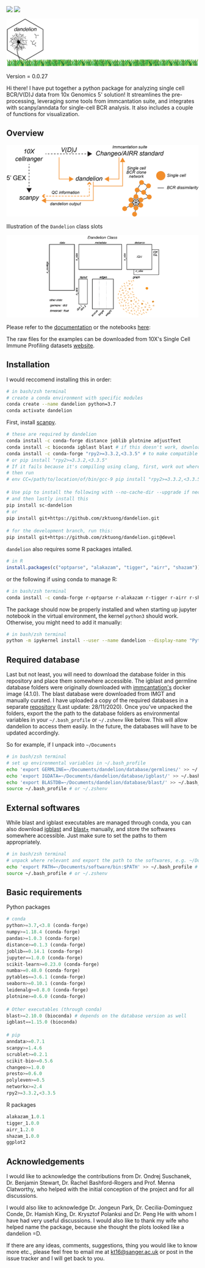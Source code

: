 [![](https://readthedocs.org/projects/sc-dandelion/badge/?version=latest)](https://sc-dandelion.readthedocs.io/en/latest/?badge=latest)
[![](https://badge.fury.io/py/sc-dandelion.svg)](https://badge.fury.io/py/sc-dandelion)

![](notebooks/img/dandelion_logo_illustration.png)

Version = 0.0.27

Hi there! I have put together a python package for analyzing single cell BCR/V(D)J data from 10x Genomics 5' solution! It streamlines the pre-processing, leveraging some tools from immcantation suite, and integrates with scanpy/anndata for single-cell BCR analysis. It also includes a couple of functions for visualization. 

## Overview

![](notebooks/img/dandelion_overview.png)

Illustration of the `Dandelion` class slots

![](notebooks/img/dandelion_class.png)

Please refer to the [documentation](https://sc-dandelion.readthedocs.io/) or the notebooks [here](https://nbviewer.jupyter.org/github/zktuong/dandelion/tree/master/docs/notebooks/):

The raw files for the examples can be downloaded from 10X's Single Cell Immune Profiling datasets [website](https://support.10xgenomics.com/single-cell-vdj/datasets).

## Installation

I would reccomend installing this in order:
```bash
# in bash/zsh terminal
# create a conda environment with specific modules
conda create --name dandelion python=3.7 
conda activate dandelion
```

First, install [scanpy](https://scanpy.readthedocs.io/en/latest/installation.html).

```bash
# these are required by dandelion
conda install -c conda-forge distance joblib plotnine adjustText
conda install -c bioconda igblast blast # if this doesn't work, download them manually (see below)
conda install -c conda-forge "rpy2>=3.3.2,<3.3.5" # to make compatible for R version 4
# or pip install "rpy2>=3.3.2,<3.3.5"
# If it fails because it's compiling using clang, first, work out where the path is to your gcc compiler (use brew to install gcc if needed):
# then run
# env CC=/path/to/location/of/bin/gcc-9 pip install "rpy2>=3.3.2,<3.3.5"

# Use pip to install the following with --no-cache-dir --upgrade if necessary
# and then lastly install this
pip install sc-dandelion
# or
pip install git+https://github.com/zktuong/dandelion.git

# for the development branch, run this:
pip install git+https://github.com/zktuong/dandelion.git@devel
````

`dandelion` also requires some R packages intalled.
```R
# in R
install.packages(c("optparse", "alakazam", "tigger", "airr", "shazam"))
```
or the following if using conda to manage R:
```bash
# in bash/zsh terminal
conda install -c conda-forge r-optparse r-alakazam r-tigger r-airr r-shazam
```

The package should now be properly installed and when starting up jupyter notebook in the virtual environment, the kernel `python3` should work. Otherwise, you might need to add it manually:
```bash
# in bash/zsh terminal
python -m ipykernel install --user --name dandelion --display-name "Python (dandelion)"
```

## Required database
Last but not least, you will need to download the database folder in this repository and place them somewhere accessible. The igblast and germline database folders were originally downloaded with [immcantation's](https://immcantation.readthedocs.io/en/4.1.0/docker/intro.html) docker image (4.1.0). The blast database were downloaded from IMGT and manually curated. I have uploaded a copy of the required databases in a separate [repository](https://github.com/zktuong/databases_for_vdj) (Last update: 28/11/2020). Once you've unpacked the folders, export the the path to the database folders as environmental variables in your `~/.bash_profile` or `~/.zshenv` like below. This will allow dandelion to access them easily. In the future, the databases will have to be updated accordingly.

So for example, if I unpack into `~/Documents`
```bash
# in bash/zsh terminal
# set up environmental variables in ~/.bash_profile
echo 'export GERMLINE=~/Documents/dandelion/database/germlines/' >> ~/.bash_profile # or ~/.zshenv
echo 'export IGDATA=~/Documents/dandelion/database/igblast/' >> ~/.bash_profile # or ~/.zshenv
echo 'export BLASTDB=~/Documents/dandelion/database/blast/' >> ~/.bash_profile # or ~/.zshenv
source ~/.bash_profile # or ~/.zshenv
```

## External softwares
While blast and igblast executables are managed through conda, you can also download [igblast](https://ftp.ncbi.nih.gov/blast/executables/igblast/release/LATEST/) and [blast+](https://ftp.ncbi.nlm.nih.gov/blast/executables/blast+/LATEST/) manually, and store the softwares somewhere accessible. Just make sure to set the paths to them appropriately.
```bash
# in bash/zsh terminal
# unpack where relevant and export the path to the softwares, e.g. ~/Documents/
echo 'export PATH=~/Documents/software/bin:$PATH' >> ~/.bash_profile # or ~/.zshenv
source ~/.bash_profile # or ~/.zshenv
```

## Basic requirements
Python packages
```python
# conda
python>=3.7,<3.8 (conda-forge)
numpy>=1.18.4 (conda-forge)
pandas>=1.0.3 (conda-forge)
distance>=0.1.3 (conda-forge)
joblib==0.14.1 (conda-forge)
jupyter==1.0.0 (conda-forge)
scikit-learn>=0.23.0 (conda-forge)
numba>=0.48.0 (conda-forge)
pytables==3.6.1 (conda-forge)
seaborn>=0.10.1 (conda-forge)
leidenalg>=0.8.0 (conda-forge)
plotnine>=0.6.0 (conda-forge)

# Other executables (through conda)
blast>=2.10.0 (bioconda) # depends on the database version as well
igblast==1.15.0 (bioconda)

# pip
anndata>=0.7.1
scanpy>=1.4.6
scrublet>=0.2.1
scikit-bio>=0.5.6 
changeo>=1.0.0
presto>=0.6.0
polyleven>=0.5
networkx>=2.4
rpy2>=3.3.2,<3.3.5
```

R packages
```R
alakazam_1.0.1
tigger_1.0.0
airr_1.2.0
shazam_1.0.0
ggplot2
```

## Acknowledgements
I would like to acknowledge the contributions from Dr. Ondrej Suschanek, Dr. Benjamin Stewart, Dr. Rachel Bashford-Rogers and Prof. Menna Clatworthy, who helped with the initial conception of the project and for all discussions. 

I would also like to acknowledge Dr. Jongeun Park, Dr. Cecilia-Dominguez Conde, Dr. Hamish King, Dr. Krysztof Polanksi and Dr. Peng He with whom I have had very useful discussions. I would also like to thank my wife who helped name the package, because she thought the plots looked like a dandelion =D.

If there are any ideas, comments, suggestions, thing you would like to know more etc., please feel free to email me at kt16@sanger.ac.uk or post in the issue tracker and I will get back to you.
